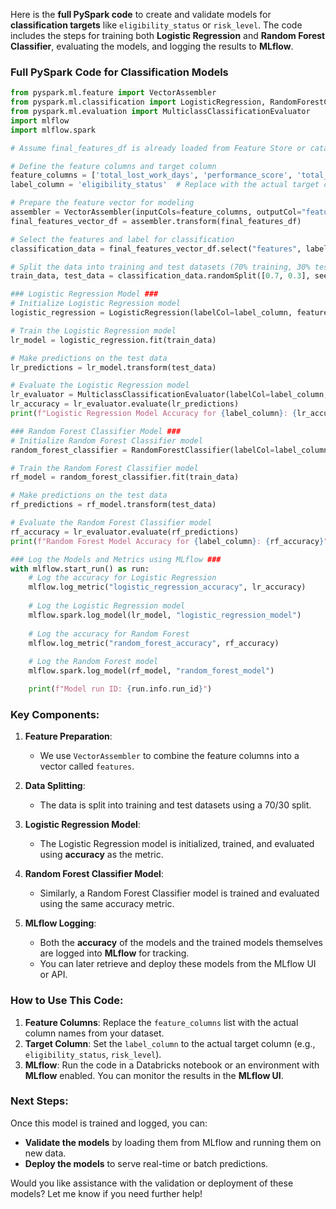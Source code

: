 Here is the **full PySpark code** to create and validate models for **classification targets** like `eligibility_status` or `risk_level`. The code includes the steps for training both **Logistic Regression** and **Random Forest Classifier**, evaluating the models, and logging the results to **MLflow**.

### Full PySpark Code for Classification Models

```python
from pyspark.ml.feature import VectorAssembler
from pyspark.ml.classification import LogisticRegression, RandomForestClassifier
from pyspark.ml.evaluation import MulticlassClassificationEvaluator
import mlflow
import mlflow.spark

# Assume final_features_df is already loaded from Feature Store or catalog

# Define the feature columns and target column
feature_columns = ['total_lost_work_days', 'performance_score', 'total_medical_cost']  # Replace with actual feature columns
label_column = 'eligibility_status'  # Replace with the actual target column (classification target)

# Prepare the feature vector for modeling
assembler = VectorAssembler(inputCols=feature_columns, outputCol="features")
final_features_vector_df = assembler.transform(final_features_df)

# Select the features and label for classification
classification_data = final_features_vector_df.select("features", label_column)

# Split the data into training and test datasets (70% training, 30% testing)
train_data, test_data = classification_data.randomSplit([0.7, 0.3], seed=42)

### Logistic Regression Model ###
# Initialize Logistic Regression model
logistic_regression = LogisticRegression(labelCol=label_column, featuresCol="features")

# Train the Logistic Regression model
lr_model = logistic_regression.fit(train_data)

# Make predictions on the test data
lr_predictions = lr_model.transform(test_data)

# Evaluate the Logistic Regression model
lr_evaluator = MulticlassClassificationEvaluator(labelCol=label_column, predictionCol="prediction", metricName="accuracy")
lr_accuracy = lr_evaluator.evaluate(lr_predictions)
print(f"Logistic Regression Model Accuracy for {label_column}: {lr_accuracy}")

### Random Forest Classifier Model ###
# Initialize Random Forest Classifier model
random_forest_classifier = RandomForestClassifier(labelCol=label_column, featuresCol="features")

# Train the Random Forest Classifier model
rf_model = random_forest_classifier.fit(train_data)

# Make predictions on the test data
rf_predictions = rf_model.transform(test_data)

# Evaluate the Random Forest Classifier model
rf_accuracy = lr_evaluator.evaluate(rf_predictions)
print(f"Random Forest Model Accuracy for {label_column}: {rf_accuracy}")

### Log the Models and Metrics using MLflow ###
with mlflow.start_run() as run:
    # Log the accuracy for Logistic Regression
    mlflow.log_metric("logistic_regression_accuracy", lr_accuracy)
    
    # Log the Logistic Regression model
    mlflow.spark.log_model(lr_model, "logistic_regression_model")
    
    # Log the accuracy for Random Forest
    mlflow.log_metric("random_forest_accuracy", rf_accuracy)
    
    # Log the Random Forest model
    mlflow.spark.log_model(rf_model, "random_forest_model")

    print(f"Model run ID: {run.info.run_id}")
```

### Key Components:

1. **Feature Preparation**:
   - We use `VectorAssembler` to combine the feature columns into a vector called `features`.
   
2. **Data Splitting**:
   - The data is split into training and test datasets using a 70/30 split.

3. **Logistic Regression Model**:
   - The Logistic Regression model is initialized, trained, and evaluated using **accuracy** as the metric.

4. **Random Forest Classifier Model**:
   - Similarly, a Random Forest Classifier model is trained and evaluated using the same accuracy metric.

5. **MLflow Logging**:
   - Both the **accuracy** of the models and the trained models themselves are logged into **MLflow** for tracking.
   - You can later retrieve and deploy these models from the MLflow UI or API.

### How to Use This Code:
1. **Feature Columns**: Replace the `feature_columns` list with the actual column names from your dataset.
2. **Target Column**: Set the `label_column` to the actual target column (e.g., `eligibility_status`, `risk_level`).
3. **MLflow**: Run the code in a Databricks notebook or an environment with **MLflow** enabled. You can monitor the results in the **MLflow UI**.

### Next Steps:
Once this model is trained and logged, you can:
- **Validate the models** by loading them from MLflow and running them on new data.
- **Deploy the models** to serve real-time or batch predictions.

Would you like assistance with the validation or deployment of these models? Let me know if you need further help!
